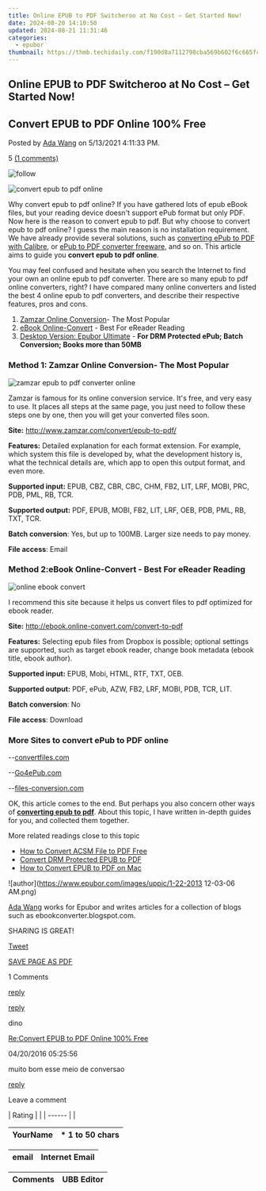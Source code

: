 ```yaml
---
title: Online EPUB to PDF Switcheroo at No Cost – Get Started Now!
date: 2024-08-20 14:10:50
updated: 2024-08-21 11:31:46
categories:
  - epubor
thumbnail: https://thmb.techidaily.com/f190d8a7112798cba569b602f6c665fc16f642849f8a20bc7170c2547e3c8b5d.jpg
---
```


## Online EPUB to PDF Switcheroo at No Cost – Get Started Now!

## Convert EPUB to PDF Online 100% Free

Posted by [Ada Wang](https://plus.google.com/+AdaWang/posts) on 5/13/2021 4:11:33 PM.

5 [(1 comments)](http://www.epubor.com/#comment-area) 



![follow](http://www.epubor.com/images/follow.png)

![convert epub to pdf online](http://www.epubor.com/images/uppic/convert-epub-to-pdf-online.jpg)

Why convert epub to pdf online? If you have gathered lots of epub eBook files, but your reading device doesn't support ePub format but only PDF. Now here is the reason to convert epub to pdf. But why choose to convert epub to pdf online? I guess the main reason is no installation requirement. We have already provide several solutions, such as [converting ePub to PDF with Calibre](https://tools.techidaily.com/epubor/products/), or [ePub to PDF converter freeware](https://tools.techidaily.com/epubor/epub-to-pdf-converter/), and so on. This article aims to guide you **convert epub to pdf online**.

You may feel confused and hesitate when you search the Internet to find your own an online epub to pdf converter. There are so many epub to pdf online converters, right? I have compared many online converters and listed the best 4 online epub to pdf converters, and describe their respective features, pros and cons.

1. [Zamzar Online Conversion](https://tools.techidaily.com/epubor/products/)\- The Most Popular
2. [eBook Online-Convert](https://tools.techidaily.com/epubor/products/) \- Best For eReader Reading
3. [Desktop Version: Epubor Ultimate](https://tools.techidaily.com/epubor/ultimate/) \- **For DRM Protected ePub; Batch Conversion; Books more than 50MB**

### Method 1: Zamzar Online Conversion- The Most Popular

![zamzar epub to pdf converter online](http://www.epubor.com/images/uppic/zamzar-epub-to-pdf.png)

Zamzar is famous for its online conversion service. It's free, and very easy to use. It places all steps at the same page, you just need to follow these steps one by one, then you will get your converted files soon.

**Site:** <http://www.zamzar.com/convert/epub-to-pdf/>

**Features:** Detailed explanation for each format extension. For example, which system this file is developed by, what the development history is, what the technical details are, which app to open this output format, and even more.

**Supported input:** EPUB, CBZ, CBR, CBC, CHM, FB2, LIT, LRF, MOBI, PRC, PDB, PML, RB, TCR.

**Supported output:** PDF, EPUB, MOBI, FB2, LIT, LRF, OEB, PDB, PML, RB, TXT, TCR.

**Batch conversion**: Yes, but up to 100MB. Larger size needs to pay money.

**File access**: Email

### Method 2:eBook Online-Convert - Best For eReader Reading

![online ebook convert](http://www.epubor.com/images/uppic/epub-to-pdf-online-convert.png)

I recommend this site because it helps us convert files to pdf optimized for ebook reader.

**Site:** <http://ebook.online-convert.com/convert-to-pdf>

**Features:** Selecting epub files from Dropbox is possible; optional settings are supported, such as target ebook reader, change book metadata (ebook title, ebook author).

**Supported input:** EPUB, Mobi, HTML, RTF, TXT, OEB.

**Supported output:** PDF, ePub, AZW, FB2, LRF, MOBI, PDB, TCR, LIT.

**Batch conversion**: No

**File access**: Download

### More Sites to convert ePub to PDF online

\--[convertfiles.com](http://www.convertfiles.com/convert/ebook/EPUB-to-PDF.html)

\--[Go4ePub.com](https://www.go4epub.com/en/epub-to-pdf/)

\--[files-conversion.com](http://www.files-conversion.com/ebook-converter.php)

OK, this article comes to the end. But perhaps you also concern other ways of [**converting epub to pdf**](https://tools.techidaily.com/epubor/products/). About this topic, I have written in-depth guides for you, and collected them together.

More related readings close to this topic

* [How to Convert ACSM File to PDF Free](https://tools.techidaily.com/epubor/products/)
* [Convert DRM Protected EPUB to PDF](https://tools.techidaily.com/epubor/products/)
* [How to Convert EPUB to PDF on Mac](https://tools.techidaily.com/epubor/products/)

![author](https://www.epubor.com/images/uppic/1-22-2013 12-03-06 AM.png)

[Ada Wang](https://plus.google.com/+AdaWang/posts) works for Epubor and writes articles for a collection of blogs such as ebookconverter.blogspot.com.

SHARING IS GREAT!

[Tweet](https://twitter.com/share) 

[SAVE PAGE AS PDF](https://tools.techidaily.com/epubor/products/) 



1 Comments

[reply](https://tools.techidaily.com/epubor/products/) 

[reply](https://tools.techidaily.com/epubor/products/) 

dino

[Re:Convert EPUB to PDF Online 100% Free](https://tools.techidaily.com/epubor/products/)

04/20/2016 05:25:56

muito bom esse meio de conversao

[reply](https://tools.techidaily.com/epubor/products/) 

Leave a comment

| Rating |  |
| ------ |  |

| YourName | \*  1 to 50 chars |
| -------- | ----------------- |

| email | Internet Email |
| ----- | -------------- |

| Comments | UBB Editor |
| -------- | ---------- |

<ins class="adsbygoogle"
     style="display:block"
     data-ad-format="autorelaxed"
     data-ad-client="ca-pub-7571918770474297"
     data-ad-slot="1223367746"></ins>



<ins class="adsbygoogle"
     style="display:block"
     data-ad-client="ca-pub-7571918770474297"
     data-ad-slot="8358498916"
     data-ad-format="auto"
     data-full-width-responsive="true"></ins>
